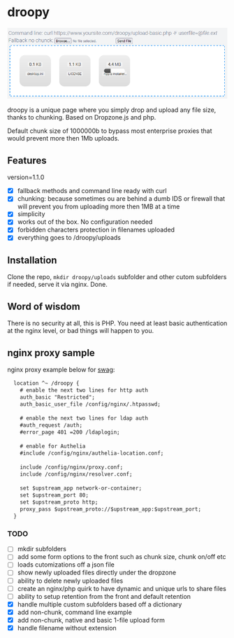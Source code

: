 # droopy
![drop files here](assets/front1.png)

droopy is a unique page where you simply drop and upload any file size, thanks to chunking. Based on Dropzone.js and php.

Default chunk size of 1000000b to bypass most enterprise proxies that would prevent more then 1Mb uploads.

## Features
version=1.1.0

- [x] fallback methods and command line ready with curl
- [x] chunking: because sometimes ou are behind a dumb IDS or firewall that will prevent you from uploading more then 1MB at a time
- [x] simplicity
- [x] works out of the box. No configuration needed
- [x] forbidden characters protection in filenames uploaded
- [x] everything goes to /droopy/uploads

## Installation

Clone the repo, `mkdir droopy/uploads` subfolder and other cutom subfolders if needed, serve it via nginx. Done.

## Word of wisdom

There is no security at all, this is PHP. You need at least basic authentication at the nginx level, or bad things will happen to you.

## nginx proxy sample

nginx proxy example below for [swag](https://docs.linuxserver.io/images/docker-swag):
```
  location ^~ /droopy {
    # enable the next two lines for http auth
    auth_basic "Restricted";
    auth_basic_user_file /config/nginx/.htpasswd;

    # enable the next two lines for ldap auth
    #auth_request /auth;
    #error_page 401 =200 /ldaplogin;

    # enable for Authelia
    #include /config/nginx/authelia-location.conf;

    include /config/nginx/proxy.conf;
    include /config/nginx/resolver.conf;

    set $upstream_app network-or-container;
    set $upstream_port 80;
    set $upstream_proto http;
    proxy_pass $upstream_proto://$upstream_app:$upstream_port;
  }
```

### TODO
- [ ] mkdir subfolders
- [ ] add some form options to the front such as chunk size, chunk on/off etc
- [ ] loads cutomizations off a json file
- [ ] show newly uploaded files directly under the dropzone
- [ ] ability to delete newly uploaded files
- [ ] create an nginx/php quirk to have dynamic and unique urls to share files
- [ ] ability to setup retention from the front and default retention
- [x] handle multiple custom subfolders based off a dictionary
- [x] add non-chunk, command line example
- [x] add non-chunk, native and basic 1-file upload form
- [x] handle filename without extension

